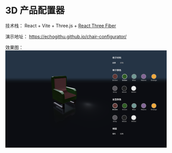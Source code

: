 # 3D 产品配置器

技术栈： React + Vite + Three.js + [React Three Fiber](https://docs.pmnd.rs/)

演示地址：
https://echogithu.github.io/chair-configurator/

效果图：
![](https://github.com/Echogithu/chair-configurator/blob/main/public/demo.png?raw=true)
